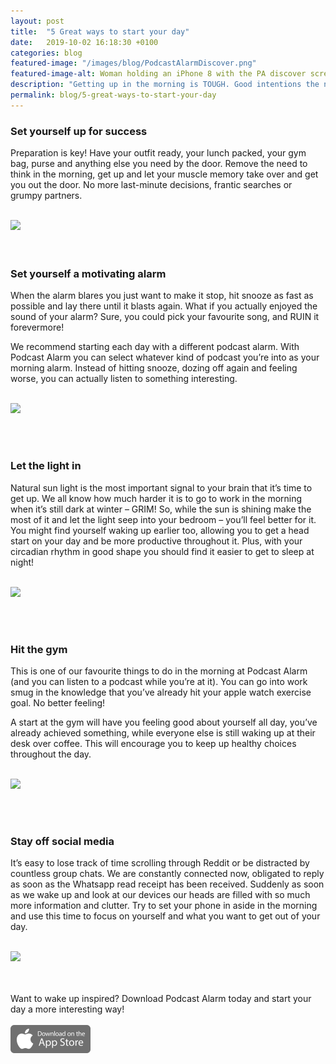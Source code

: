 ```yaml
---
layout: post
title:  "5 Great ways to start your day"
date:   2019-10-02 16:18:30 +0100
categories: blog
featured-image: "/images/blog/PodcastAlarmDiscover.png"
featured-image-alt: Woman holding an iPhone 8 with the PA discover screen visible
description: "Getting up in the morning is TOUGH. Good intentions the night before are easily brushed off by the morning temptation to hit snooze. Before you know it your running late, you’ve skipped breakfast, and you’ve off to a bad start"
permalink: blog/5-great-ways-to-start-your-day
---
```


<div class="row">
<h3>Set yourself up for success</h3>

<p>Preparation is key! Have your outfit ready, your lunch packed, your gym bag, purse and anything else you need by the door. Remove the need to think in the morning, get up and let your muscle memory take over and get you out the door. No more last-minute decisions, frantic searches or grumpy partners. <br><br></p>


<img src="https://media.giphy.com/media/2A5yqngrI7WAAwLaG9/giphy.gif"/>
</div>
<br><br>

<div class="row">
<h3>Set yourself a motivating alarm</h3>

<p>When the alarm blares you just want to make it stop, hit snooze as fast as possible and lay there until it blasts again. What if you actually enjoyed the sound of your alarm? Sure, you could pick your favourite song, and RUIN it forevermore!</p>

<p>We recommend starting each day with a different podcast alarm. With Podcast Alarm you can select whatever kind of podcast you’re into as your morning alarm. Instead of hitting snooze, dozing off again and feeling worse, you can actually listen to something interesting. <br><br></p>

<img src="https://media.giphy.com/media/igI6MV8C7Ld4OWFesG/giphy.gif"/>
</div>

<br><br>

<div class="row">
<h3>Let the light in</h3>

<p>Natural sun light is the most important signal to your brain that it’s time to get up. We all know how much harder it is to go to work in the morning when it’s still dark at winter – GRIM! So, while the sun is shining make the most of it and let the light seep into your bedroom – you’ll feel better for it. You might find yourself waking up earlier too, allowing you to get a head start on your day and be more productive throughout it. Plus, with your circadian rhythm in good shape you should find it easier to get to sleep at night! <br><br></p>

<img src="https://media.giphy.com/media/26BRq3yxyHFAt9AYw/giphy.gif"/>
</div>

<br><br>

<div class="row">
<h3>Hit the gym</h3>

<p>This is one of our favourite things to do in the morning at Podcast Alarm (and you can listen to a podcast while you’re at it). You can go into work smug in the knowledge that you’ve already hit your apple watch exercise goal. No better feeling!</p>

<p>A start at the gym will have you feeling good about yourself all day, you’ve already achieved something, while everyone else is still waking up at their desk over coffee. This will encourage you to keep up healthy choices throughout the day. <br><br></p>

<img src="https://media.giphy.com/media/3oKIPhND3d21nUEEUM/giphy.gif"/>
</div>

<br><br>

<div class="row">
<h3>Stay off social media</h3>

<p>It’s easy to lose track of time scrolling through Reddit or be distracted by countless group chats. We are constantly connected now, obligated to reply as soon as the Whatsapp read receipt has been received. Suddenly as soon as we wake up and look at our devices our heads are filled with so much more information and clutter. Try to set your phone in aside in the morning and use this time to focus on yourself and what you want to get out of your day. <br><br></p>

<img src="http://giphygifs.s3.amazonaws.com/media/mxRaZPLTbuXwQ/giphy.gif"/>
</div>


<br><br>
Want to wake up inspired? Download Podcast Alarm today and start your day a more interesting way!
<br><br>
<a href="https://apps.apple.com/app/podcast-alarm/id1441890371"><img src="/images/AppStoreButton.png" height="45"/></a>
